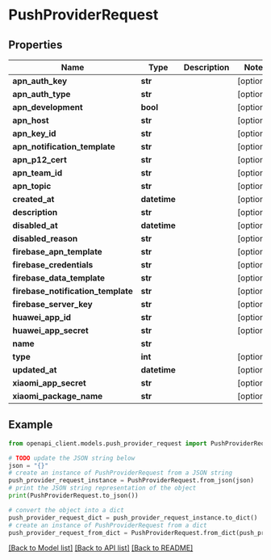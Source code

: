 # PushProviderRequest


## Properties

Name | Type | Description | Notes
------------ | ------------- | ------------- | -------------
**apn_auth_key** | **str** |  | [optional] 
**apn_auth_type** | **str** |  | [optional] 
**apn_development** | **bool** |  | [optional] 
**apn_host** | **str** |  | [optional] 
**apn_key_id** | **str** |  | [optional] 
**apn_notification_template** | **str** |  | [optional] 
**apn_p12_cert** | **str** |  | [optional] 
**apn_team_id** | **str** |  | [optional] 
**apn_topic** | **str** |  | [optional] 
**created_at** | **datetime** |  | [optional] 
**description** | **str** |  | [optional] 
**disabled_at** | **datetime** |  | [optional] 
**disabled_reason** | **str** |  | [optional] 
**firebase_apn_template** | **str** |  | [optional] 
**firebase_credentials** | **str** |  | [optional] 
**firebase_data_template** | **str** |  | [optional] 
**firebase_notification_template** | **str** |  | [optional] 
**firebase_server_key** | **str** |  | [optional] 
**huawei_app_id** | **str** |  | [optional] 
**huawei_app_secret** | **str** |  | [optional] 
**name** | **str** |  | 
**type** | **int** |  | [optional] 
**updated_at** | **datetime** |  | [optional] 
**xiaomi_app_secret** | **str** |  | [optional] 
**xiaomi_package_name** | **str** |  | [optional] 

## Example

```python
from openapi_client.models.push_provider_request import PushProviderRequest

# TODO update the JSON string below
json = "{}"
# create an instance of PushProviderRequest from a JSON string
push_provider_request_instance = PushProviderRequest.from_json(json)
# print the JSON string representation of the object
print(PushProviderRequest.to_json())

# convert the object into a dict
push_provider_request_dict = push_provider_request_instance.to_dict()
# create an instance of PushProviderRequest from a dict
push_provider_request_from_dict = PushProviderRequest.from_dict(push_provider_request_dict)
```
[[Back to Model list]](../README.md#documentation-for-models) [[Back to API list]](../README.md#documentation-for-api-endpoints) [[Back to README]](../README.md)


